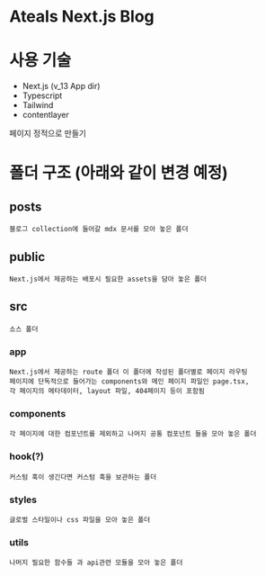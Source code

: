 # Ateals Next.js Blog

# 사용 기술

-   Next.js (v_13 App dir)
-   Typescript
-   Tailwind
-   contentlayer

페이지 정적으로 만들기

# 폴더 구조 (아래와 같이 변경 예정)

## posts

    블로그 collection에 들어갈 mdx 문서를 모아 놓은 폴더

## public

    Next.js에서 제공하는 배포시 필요한 assets을 담아 놓은 폴더

## src

    소스 폴더

### app

    Next.js에서 제공하는 route 폴더 이 폴더에 작성된 폴더별로 페이지 라우팅
    페이지에 단독적으로 들어가는 components와 메인 페이지 파일인 page.tsx,
    각 페이지의 메타데이터, layout 파일, 404페이지 등이 포함됨

### components

    각 페이지에 대한 컴포넌트를 제외하고 나머지 공통 컴포넌트 들을 모아 놓은 폴더

### hook(?)

    커스텀 훅이 생긴다면 커스텀 훅을 보관하는 폴더

### styles

    글로벌 스타일이나 css 파일을 모아 놓은 폴더

### utils

    나머지 필요한 함수들 과 api관련 모듈을 모아 놓은 폴더
